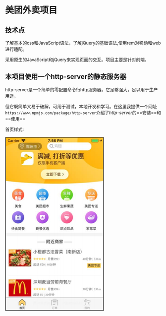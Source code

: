 # 美团外卖项目

## 技术点

了解基本的css和JavaScript语法，了解jQuery的基础语法,使用rem对移动和web进行适配。

采用原生的JavaScript和jQuery来实现页面的交互。项目主要是针对前端。


## 本项目使用一个http-server的静态服务器

 http-server是一个简单的零配置命令行http服务器。它足够强大，足以用于生产用途，

但它既简单又易于破解，可用于测试，本地开发和学习。在这里我提供一个网址`https://www.npmjs.com/package/http-server`介绍了*http-server*的==安装==和==使用==

首页样式:

![Alt](img/main.png)

